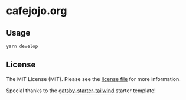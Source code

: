# cafejojo.org

## Usage
```sh
yarn develop
```

## License
The MIT License (MIT). Please see the [license file](LICENSE) for more information.

Special thanks to the [gatsby-starter-tailwind](https://github.com/taylorbryant/gatsby-starter-tailwind/) starter template!
